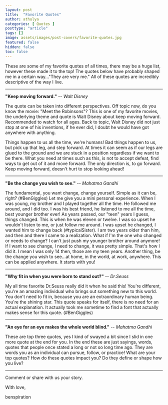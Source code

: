 ```yaml
---
layout: post
title:  "Favorite Quotes"
author: athulya
categories: [ Quotes ]
posttype: "article"
tags: []
image: assets/images/post-covers/favorite-quotes.jpg
featured: false
hidden: false
toc: false
---
```


These are some of my favorite quotes of all times, there may be a huge list, however these made it to the top! The quotes below have probably shaped me in a certain way..."They are very me." All of these quotes are incredibly descriptive of the way I live. 

***

**"Keep moving forward."** -- *Walt Disney*

The quote can be taken into different perspectives. Off topic now, do you know the movie: "Meet the Robinsons"? This is one of my favorite movies, the underlying theme and quote is Walt Disney about keep moving forward. Recommended to watch for all ages. Back to topic, Walt Disney did not just stop at one of his inventions, if he ever did, I doubt he would have got anywhere with anything. 

Things happen to us all the time, we're humans! Bad things happen to us, but pick up that leg, and step forward. At times it can seem as if our legs are glued to the ground and we are stuck in a position  regardless if we want to be there. What you need at times such as this, is not to accept defeat, find ways to get out of it and move forward. The only direction is, to go forward. Keep moving forward, doesn't hurt to stop looking ahead!

*** 

**"Be the change you wish to see."** -- *Mahatma Gandhi*

The fundamental, you want change, change yourself. Simple as it can be, right? (#BenGiggles) Let me give you a mini personal experience. When I was young, my brother and I played together all the time. He followed me around, and I did too. I was his best friend, he listened to me all the time, best younger brother ever! As years passed, our "teen" years I guess, things changed. This is when he was eleven or twelve. I was so upset he wouldn't listen to me, or just follow me around. I was upset he changed, I wanted him to change back (#typicalSister). I am two years older than him, and then and there I came to a realization. What if I'm the one who changed or needs to change? I can't just push my younger brother around anymore! If I want to see change, I need to change, it was pretty simple. That's how I did it. I mean I was only 14 then, those are my teen years. Another thing, be the change you wish to see...at home, in the world, at work, anywhere. This can be applied anywhere. It starts with you!

*** 

**"Why fit in when you were born to stand out?"** -- *Dr.Seuss*

My all time favorite Dr.Seuss really did it when he said this! You're different, you're an amazing individual who brings out something new to this world. You don't need to fit in, because you are an extraordinary human being. You're the shining star. This quote speaks for itself, there is no need for an actual explanation. It actually took me sometime to find a font that actually makes sense for this quote. (#BenGiggles)

***

**"An eye for an eye makes the whole world blind."** -- *Mahatma Gandhi*

These are top three quotes, yes I kind of swayed a bit since I slid in one more quote at the end for you. In the end these are just sayings, words, quotes that people once stated a long or not so long time ago. They are words you as an individual can pursue, follow, or practice! What are your top quotes? How do these quotes impact you? Do they define or shape how you live? 

***

Comment or share with us your story.

With love,

benspiration

